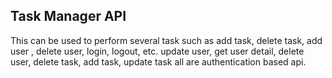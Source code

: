 ## Task Manager API
This can be used to perform several task such as add task, delete task, add user , delete user, login, logout, etc.
update user, get user detail, delete user, delete task, add task, update task all are authentication based api.
